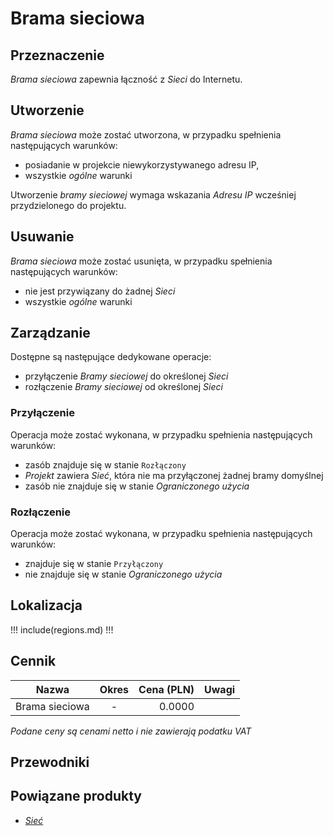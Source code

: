 # Brama sieciowa

## Przeznaczenie

*Brama sieciowa* zapewnia łączność z *Sieci* do Internetu.

## Utworzenie

*Brama sieciowa* może zostać utworzona, w przypadku spełnienia następujących warunków:

 * posiadanie w projekcie niewykorzystywanego adresu IP,
 * wszystkie *ogólne* warunki

Utworzenie *bramy sieciowej* wymaga wskazania *Adresu IP* wcześniej przydzielonego do projektu.

## Usuwanie

*Brama sieciowa* może zostać usunięta, w przypadku spełnienia następujących warunków:

 * nie jest przywiązany do żadnej *Sieci*
 * wszystkie *ogólne* warunki

## Zarządzanie

Dostępne są następujące dedykowane operacje:

* przyłączenie *Bramy sieciowej* do określonej *Sieci*
* rozłączenie *Bramy sieciowej* od określonej *Sieci*

### Przyłączenie

Operacja może zostać wykonana, w przypadku spełnienia następujących warunków: 

* zasób znajduje się w stanie ```Rozłączony```
* *Projekt* zawiera *Sieć*, która nie ma przyłączonej żadnej bramy domyślnej
* zasób nie znajduje się w stanie *Ograniczonego użycia*

### Rozłączenie

Operacja może zostać wykonana, w przypadku spełnienia następujących warunków: 

* znajduje się w stanie ```Przyłączony```
* nie znajduje się w stanie *Ograniczonego użycia*

## Lokalizacja

!!! include(regions.md) !!!

## Cennik

Nazwa           | Okres  | Cena (PLN) | Uwagi
--------------- | :----: | ---------: | :----:
Brama sieciowa  |   -    |     0.0000 | 

<!-- TODO: Service need to be created. -->

*Podane ceny są cenami netto i nie zawierają podatku VAT*

## Przewodniki

<PageList path_re="guide/networking/network-gateway/"/>

## Powiązane produkty

* *[Sieć](/resource/networking/network-gateway.md)*